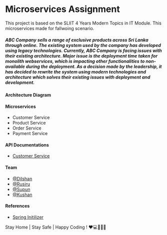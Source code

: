 # Microservices Assignment

This project is based on the SLIIT 4 Years Modern Topics in IT Module. This microservices made for fallwoing scenario.

##### *ABC Company sells a range of exclusive products across Sri Lanka through online. The existing system used by the company has developed using legacy technologies. Currently, ABC Company is facing issues with their existing architecture. Major issue is the deployment time taken for monolith webservices, which is impacting other functionalities to non-available during the deployment. As a decision made by the leadership, it has decided to rewrite the system using modern technologies and architecture which solves their existing issues with deployment and development*.

#### Architecture Diagram

#### Microservices 

 - Customer Service
 - Product Service
 - Order Service
 - Payment Service
 
#### API Documentations
 - [Customer Service](https://documenter.getpostman.com/view/11066197/Szf25VvF?version=latest#a21b19cf-8514-4b16-be81-3a7568815a4b)

 

 #### Team
 - [@Dilshan](https://github.com/Dilshan97)
 - [@Rusiru](https://github.com/Rusiru123)
 - [@Supun](https://github.com/kavsu)
 - [@Kushan](https://github.com/Kushanrawindu)

#### References

 - [Spring Initilizer](https://start.spring.io/)

Stay Home | Stay Safe | Happy Coding ! ❤️💻👨‍🎓😷

